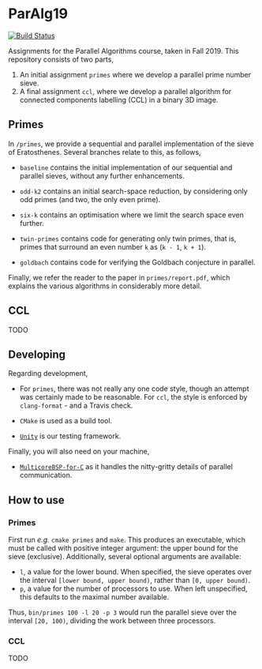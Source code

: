 # ParAlg19

[![Build Status](https://travis-ci.com/N-Wouda/ParAlg.svg?branch=master)](https://travis-ci.com/N-Wouda/ParAlg)

Assignments for the Parallel Algorithms course, taken in Fall 2019. This
repository consists of two parts,

1. An initial assignment `primes` where we develop a parallel prime number
   sieve.
2. A final assignment `ccl`, where we develop a parallel algorithm for 
   connected components labelling (CCL) in a binary 3D image.

## Primes

In `/primes`, we provide a sequential and parallel implementation of the
sieve of Eratosthenes. Several branches relate to this, as follows,

  * `baseline` contains the initial implementation of our sequential and
    parallel sieves, without any further enhancements.
      
  * `odd-k2` contains an initial search-space reduction, by considering only 
    odd primes (and two, the only even prime).
      
  * `six-k` contains an optimisation where we limit the search space even
    further.  
      
  * `twin-primes` contains code for generating only twin primes, that is,
    primes that surround an even number `k` as (`k - 1`, `k + 1`).
      
  * `goldbach` contains code for verifying the Goldbach conjecture in
    parallel.

Finally, we refer the reader to the paper in `primes/report.pdf`, which
explains the various algorithms in considerably more detail.

## CCL

TODO

## Developing

Regarding development,

  * For `primes`, there was not really any one code style, though an attempt
    was certainly made to be reasonable. For `ccl`, the style is enforced by
    `clang-format` - and a Travis check.
      
  * `CMake` is used as a build tool.
    
  * [`Unity`](http://www.throwtheswitch.org/unity) is our testing framework.

Finally, you will also need on your machine,

  * [`MulticoreBSP-for-C`](http://www.multicorebsp.com/download/) as it handles
    the nitty-gritty details of parallel communication.

## How to use

### Primes

First run _e.g._ `cmake primes` and `make`. This produces an executable, which
must be called with positive integer argument: the upper bound for the sieve 
(exclusive). Additionally, several optional arguments are available:

  * `l`, a value for the lower bound. When specified, the sieve operates over the
    interval `[lower bound, upper bound)`, rather than `[0, upper bound)`.
  * `p`, a value for the number of processors to use. When left unspecified, this
    defaults to the maximal number available.

Thus, ```bin/primes 100 -l 20 -p 3``` would run the parallel sieve over the 
interval `[20, 100)`, dividing the work between three processors.

### CCL

TODO
